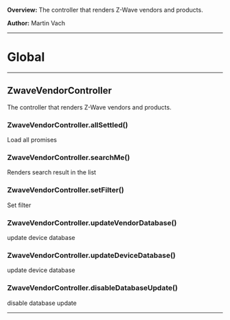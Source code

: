 **Overview:** The controller that renders Z-Wave vendors and products.



**Author:** Martin Vach




* * *

# Global





* * *

## ZwaveVendorController
The controller that renders Z-Wave vendors and products.

### ZwaveVendorController.allSettled() 

Load all promises


### ZwaveVendorController.searchMe() 

Renders search result in the list


### ZwaveVendorController.setFilter() 

Set filter


### ZwaveVendorController.updateVendorDatabase() 

update device database


### ZwaveVendorController.updateDeviceDatabase() 

update device database


### ZwaveVendorController.disableDatabaseUpdate() 

disable database update




* * *
